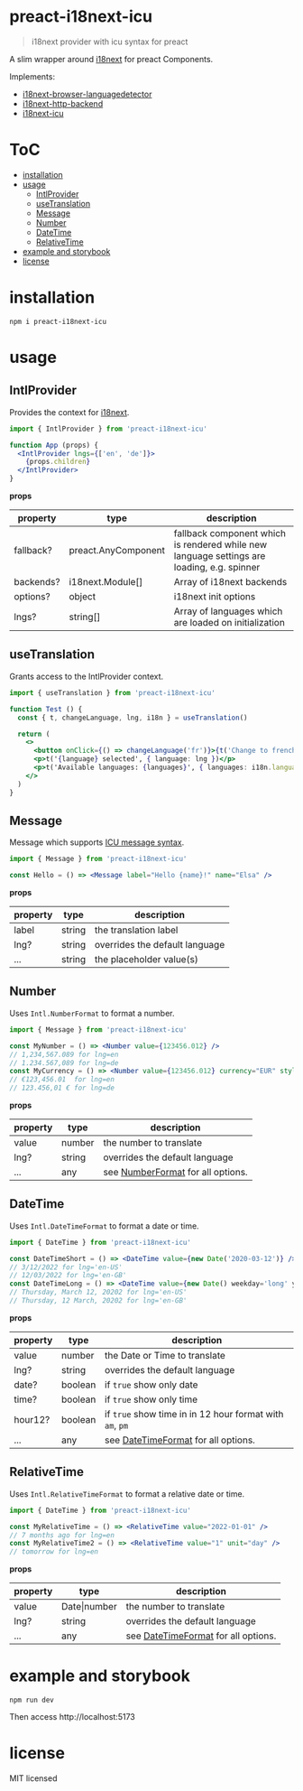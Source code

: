 # preact-i18next-icu

> i18next provider with icu syntax for preact

A slim wrapper around [i18next][] for preact Components.

Implements:
- [i18next-browser-languagedetector][]
- [i18next-http-backend][]
- [i18next-icu][]

# ToC

<!-- !toc -->

* [installation](#installation)
* [usage](#usage)
  * [IntlProvider](#intlprovider)
  * [useTranslation](#usetranslation)
  * [Message](#message)
  * [Number](#number)
  * [DateTime](#datetime)
  * [RelativeTime](#relativetime)
* [example and storybook](#example-and-storybook)
* [license](#license)

<!-- toc! -->

# installation

```
npm i preact-i18next-icu
```

# usage

## IntlProvider

Provides the context for [i18next][].

```jsx
import { IntlProvider } from 'preact-i18next-icu'

function App (props) {
  <IntlProvider lngs={['en', 'de']}>
    {props.children}
  </IntlProvider>
}
```

**props**

| property  | type                | description                                                                                |
| --------- | ------------------- | ------------------------------------------------------------------------------------------ |
| fallback? | preact.AnyComponent | fallback component which is rendered while new language settings are loading, e.g. spinner |
| backends? | i18next.Module[]    | Array of i18next backends                                                                  |
| options?  | object              | i18next init options                                                                       |
| lngs?     | string[]            | Array of languages which are loaded on initialization                                      |

## useTranslation

Grants access to the IntlProvider context.

```jsx
import { useTranslation } from 'preact-i18next-icu'

function Test () {
  const { t, changeLanguage, lng, i18n } = useTranslation()

  return (
    <>
      <button onClick={() => changeLanguage('fr')}>{t('Change to french')}</button>
      <p>t('{language} selected', { language: lng })</p>
      <p>t('Available languages: {languages}', { languages: i18n.languages.join(', ') })</p>
    </>
  )
}
```

## Message

Message which supports [ICU message syntax][].

```jsx
import { Message } from 'preact-i18next-icu'

const Hello = () => <Message label="Hello {name}!" name="Elsa" />
```

**props**

| property | type   | description                    |
| -------- | ------ | ------------------------------ |
| label    | string | the translation label          |
| lng?     | string | overrides the default language |
| ...      | string | the placeholder value(s)       |

## Number

Uses `Intl.NumberFormat` to format a number.

```jsx
import { Message } from 'preact-i18next-icu'

const MyNumber = () => <Number value={123456.012} />
// 1,234,567.089 for lng=en
// 1.234.567,089 for lng=de
const MyCurrency = () => <Number value={123456.012} currency="EUR" style="currency" />
// €123,456.01  for lng=en
// 123.456,01 € for lng=de
```

**props**

| property | type   | description                           |
| -------- | ------ | ------------------------------------- |
| value    | number | the number to translate               |
| lng?     | string | overrides the default language        |
| ...      | any    | see [NumberFormat][] for all options. |


## DateTime

Uses `Intl.DateTimeFormat` to format a date or time.

```jsx
import { DateTime } from 'preact-i18next-icu'

const DateTimeShort = () => <DateTime value={new Date('2020-03-12')} />
// 3/12/2022 for lng='en-US'
// 12/03/2022 for lng='en-GB'
const DateTimeLong = () => <DateTime value={new Date() weekday='long' year='numeric' month='long' day='numeric'} />
// Thursday, March 12, 20202 for lng='en-US'
// Thursday, 12 March, 20202 for lng='en-GB'
```

**props**

| property | type    | description                                              |
| -------- | ------- | -------------------------------------------------------- |
| value    | number  | the Date or Time to translate                            |
| lng?     | string  | overrides the default language                           |
| date?    | boolean | if `true` show only date                                 |
| time?    | boolean | if `true` show only time                                 |
| hour12?  | boolean | if `true` show time in in 12 hour format with `am`, `pm` |
| ...      | any     | see [DateTimeFormat][] for all options.                  |

## RelativeTime

Uses `Intl.RelativeTimeFormat` to format a relative date or time.

```jsx
import { DateTime } from 'preact-i18next-icu'

const MyRelativeTime = () => <RelativeTime value="2022-01-01" />
// 7 months ago for lng=en
const MyRelativeTime2 = () => <RelativeTime value="1" unit="day" />
// tomorrow for lng=en
```

**props**

| property | type         | description                             |
| -------- | ------------ | --------------------------------------- |
| value    | Date\|number | the number to translate                 |
| lng?     | string       | overrides the default language          |
| ...      | any          | see [DateTimeFormat][] for all options. |

# example and storybook

````
npm run dev
````

Then access http://localhost:5173

# license

MIT licensed


[ICU message syntax]: https://formatjs.io/docs/core-concepts/icu-syntax
[NumberFormat]: https://developer.mozilla.org/en-US/docs/Web/JavaScript/Reference/Global_Objects/Intl/NumberFormat/NumberFormat
[DateTimeFormat]: https://developer.mozilla.org/en-US/docs/Web/JavaScript/Reference/Global_Objects/Intl/DateTimeFormat/DateTimeFormat
[DateTime]: https://developer.mozilla.org/en-US/docs/Web/JavaScript/Reference/Global_Objects/Intl/DateTimeFormat/DateTimeFormat
[i18next]: https://www.i18next.com
[i18next-http-backend]: https://npmjs.org/package/i18next-http-backend
[i18next-browser-languagedetector]: https://npmjs.org/package/i18next-browser-languagedetector
[i18next-icu]: https://npmjs.org/package/i18next-icu

